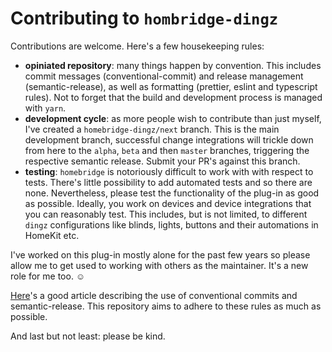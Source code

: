 # Contributing to `hombridge-dingz`

Contributions are welcome. Here's a few housekeeping rules:

- **opiniated repository**: many things happen by convention. This includes commit messages (conventional-commit) and release management (semantic-release), as well as formatting (prettier, eslint and typescript rules). Not to forget that the build and development process is managed with `yarn`.
- **development cycle**: as more people wish to contribute than just myself, I've created a `homebridge-dingz/next` branch. This is the main development branch, successful change integrations will trickle down from here to the `alpha`, `beta` and then `master` branches, triggering the respective semantic release. Submit your PR's against this branch. 
- **testing**: `homebridge` is notoriously difficult to work with with respect to tests. There's little possibility to add automated tests and so there are none. Nevertheless, please test the functionality of the plug-in as good as possible. Ideally, you work on devices and device integrations that you can reasonably test. This includes, but is not limited, to different `dingz` configurations like blinds, lights, buttons and their automations in HomeKit etc. 

I've worked on this plug-in mostly alone for the past few years so please allow me to get used to working with others as the maintainer. It's a new role for me too. ☺️

[Here](https://medium.com/neudesic-innovation/conventional-commits-a-better-way-78d6785c2e08)'s a good article describing the use of conventional commits and semantic-release. This repository aims to adhere to these rules as much as possible. 

And last but not least: please be kind. 
